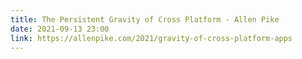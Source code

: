 ```yaml
---
title: The Persistent Gravity of Cross Platform - Allen Pike
date: 2021-09-13 23:00
link: https://allenpike.com/2021/gravity-of-cross-platform-apps
---
```


